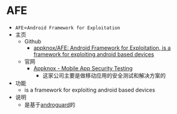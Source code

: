 # AFE

* `AFE`=`Android Framework for Exploitation`
* 主页
  * Github
    * [appknox/AFE: Android Framework for Exploitation, is a framework for exploiting android based devices](https://github.com/appknox/AFE)
  * 官网
    * [Appknox - Mobile App Security Testing](https://appknox.com)
      * 这家公司主要是做移动应用的安全测试和解决方案的
* 功能
  * is a framework for exploiting android based devices
* 说明
  * 是基于[androguard](https://github.com/androguard/androguard)的
